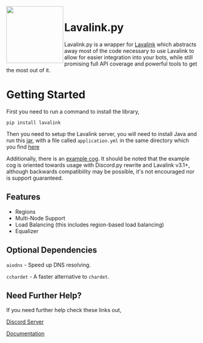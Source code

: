 <img align="left" src="https://serux.pro/9e83af1581.png" height="150" width="150">

# Lavalink.py

Lavalink.py is a wrapper for [Lavalink](https://github.com/Frederikam/Lavalink) which abstracts away most of the code necessary to use Lavalink to allow for easier integration into your bots, while still promising full API coverage and powerful tools to get the most out of it.

# Getting Started
First you need to run a command to install the library,
```shell
pip install lavalink
```

Then you need to setup the Lavalink server, you will need to install Java and run this [jar](https://ci.fredboat.com/guestAuth/repository/download/Lavalink_Build/.lastSuccessful/Lavalink.jar?branch=refs%2Fheads%2Fmaster), 
with a file called `application.yml` in the same directory which you find [here](https://github.com/Frederikam/Lavalink/blob/master/LavalinkServer/application.yml.example)

Additionally, there is an [example cog](lavalink/examples). It should be noted that the example cog is oriented towards usage with Discord.py rewrite and Lavalink v3.1+, although backwards
compatibility may be possible, it's not encouraged nor is support guaranteed.

## Features
- Regions
- Multi-Node Support
- Load Balancing (this includes region-based load balancing)
- Equalizer

## Optional Dependencies

`aiodns`   - Speed up DNS resolving.

`cchardet` - A faster alternative to `chardet`.

## Need Further Help? 
If you need further help check these links out, 

[Discord Server](https://discord.gg/SbJXU9s) 

[Documentation](https://lavalink.readthedocs.io/en/latest/)
